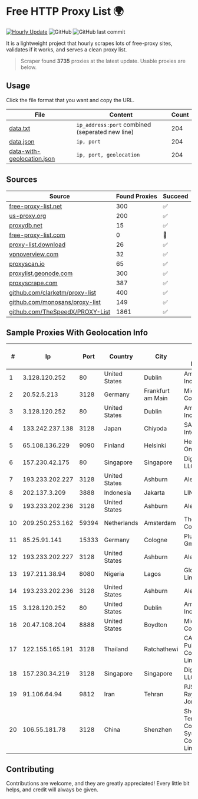
# Free HTTP Proxy List 🌍

[![Hourly Update](https://github.com/mertguvencli/http-proxy-list/actions/workflows/main.yml/badge.svg?branch=main)](https://github.com/mertguvencli/http-proxy-list/actions/workflows/main.yml)
![GitHub](https://img.shields.io/github/license/mertguvencli/http-proxy-list)
![GitHub last commit](https://img.shields.io/github/last-commit/mertguvencli/http-proxy-list)

It is a lightweight project that hourly scrapes lots of free-proxy sites, validates if it works, and serves a clean proxy list.


> Scraper found **3735** proxies at the latest update. Usable proxies are below.

## Usage

Click the file format that you want and copy the URL.


|File|Content|Count|
|----|-------|-----|
|[data.txt](https://raw.githubusercontent.com/mertguvencli/http-proxy-list/main/proxy-list/data.txt)|`ip_address:port` combined (seperated new line)|204|
|[data.json](https://raw.githubusercontent.com/mertguvencli/http-proxy-list/main/proxy-list/data.json)|`ip, port`|204|
|[data-with-geolocation.json](https://raw.githubusercontent.com/mertguvencli/http-proxy-list/main/proxy-list/data-with-geolocation.json)|`ip, port, geolocation`|204|

## Sources

|Source|Found Proxies|Succeed|
|------|-------------|-------|
|[free-proxy-list.net](https://free-proxy-list.net)|300|✅|
|[us-proxy.org](https://www.us-proxy.org)|200|✅|
|[proxydb.net](http://proxydb.net)|15|✅|
|[free-proxy-list.com](https://free-proxy-list.com/?page=&port=&type%5B%5D=http&type%5B%5D=https&up_time=0&search=Search)|0|🚫|
|[proxy-list.download](https://www.proxy-list.download/HTTP)|26|✅|
|[vpnoverview.com](https://vpnoverview.com/privacy/anonymous-browsing/free-proxy-servers)|32|✅|
|[proxyscan.io](https://www.proxyscan.io)|65|✅|
|[proxylist.geonode.com](https://proxylist.geonode.com/api/proxy-list?limit=300&page=1&sort_by=lastChecked&sort_type=desc&protocols=http,https)|300|✅|
|[proxyscrape.com](https://api.proxyscrape.com/v2/?request=displayproxies&protocol=http&timeout=10000&country=all&ssl=all&anonymity=all)|387|✅|
|[github.com/clarketm/proxy-list](https://raw.githubusercontent.com/clarketm/proxy-list/master/proxy-list-raw.txt)|400|✅|
|[github.com/monosans/proxy-list](https://raw.githubusercontent.com/monosans/proxy-list/main/proxies/http.txt)|149|✅|
|[github.com/TheSpeedX/PROXY-List](https://raw.githubusercontent.com/TheSpeedX/PROXY-List/master/http.txt)|1861|✅|


## Sample Proxies With Geolocation Info

|#|Ip|Port|Country|City|Internet Service Provider|
|-|--|----|-------|----|-------------------------|
|1|3.128.120.252|80|United States|Dublin|Amazon.com, Inc.|
|2|20.52.5.213|3128|Germany|Frankfurt am Main|Microsoft Corporation|
|3|3.128.120.252|80|United States|Dublin|Amazon.com, Inc.|
|4|133.242.237.138|3128|Japan|Chiyoda|SAKURA Internet Inc.|
|5|65.108.136.229|9090|Finland|Helsinki|Hetzner Online GmbH|
|6|157.230.42.175|80|Singapore|Singapore|DigitalOcean, LLC|
|7|193.233.202.227|3128|United States|Ashburn|Alexhost SRL|
|8|202.137.3.209|3888|Indonesia|Jakarta|LINKNET|
|9|193.233.202.236|3128|United States|Ashburn|Alexhost SRL|
|10|209.250.253.162|59394|Netherlands|Amsterdam|The Constant Company|
|11|85.25.91.141|15333|Germany|Cologne|PlusServer GmbH|
|12|193.233.202.227|3128|United States|Ashburn|Alexhost SRL|
|13|197.211.38.94|8080|Nigeria|Lagos|Globacom Limited|
|14|193.233.202.236|3128|United States|Ashburn|Alexhost SRL|
|15|3.128.120.252|80|United States|Dublin|Amazon.com, Inc.|
|16|20.47.108.204|8888|United States|Boydton|Microsoft Corporation|
|17|122.155.165.191|3128|Thailand|Ratchathewi|CAT Telecom Public Company Limited|
|18|157.230.34.219|3128|Singapore|Singapore|DigitalOcean, LLC|
|19|91.106.64.94|9812|Iran|Tehran|PJSC "Badr Rayan Jonoob"|
|20|106.55.181.78|3128|China|Shenzhen|Shenzhen Tencent Computer Systems Company Limited|



## Contributing

Contributions are welcome, and they are greatly appreciated! Every
little bit helps, and credit will always be given.

